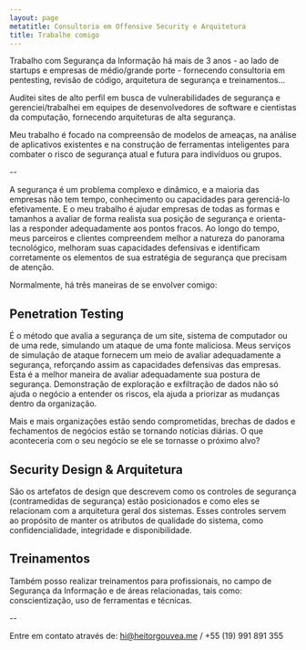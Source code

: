```yaml
---
layout: page
metatitle: Consultoria em Offensive Security e Arquitetura
title: Trabalhe comigo
---
```


Trabalho com Segurança da Informação há mais de 3 anos - ao lado de startups e empresas de médio/grande porte - fornecendo consultoria em pentesting, revisão de código, arquitetura de segurança e treinamentos...

Auditei sites de alto perfil em busca de vulnerabilidades de segurança e gerenciei/trabalhei em equipes de desenvolvedores de software e cientistas da computação, fornecendo arquiteturas de alta segurança.

Meu trabalho é focado na compreensão de modelos de ameaças, na análise de aplicativos existentes e na construção de ferramentas inteligentes para combater o risco de segurança atual e futura para indivíduos ou grupos.

--

A segurança é um problema complexo e dinâmico, e a maioria das empresas não tem tempo, conhecimento ou capacidades para gerenciá-lo efetivamente. E o meu trabalho é ajudar empresas de todas as formas e tamanhos a avaliar de forma realista sua posição de segurança e orienta-las a responder adequadamente aos pontos fracos. Ao longo do tempo, meus parceiros e clientes compreendem melhor a natureza do panorama tecnológico, melhoram suas capacidades defensivas e identificam corretamente os elementos de sua estratégia de segurança que precisam de atenção.

Normalmente, há três maneiras de se envolver comigo:

## Penetration Testing

É o método que avalia a segurança de um site, sistema de computador ou de uma rede, simulando um ataque de uma fonte maliciosa. Meus serviços de simulação de ataque fornecem um meio de avaliar adequadamente a segurança, reforçando assim as capacidades defensivas das empresas. Esta é a melhor maneira de avaliar adequadamente sua postura de segurança. Demonstração de exploração e exfiltração de dados não só ajuda o negócio a entender os riscos, ela ajuda a priorizar as mudanças dentro da organização.

Mais e mais organizações estão sendo comprometidas, brechas de dados e fechamentos de negócios estão se tornando notícias diárias. O que aconteceria com o seu negócio se ele se tornasse o próximo alvo?

## Security Design & Arquitetura

São os artefatos de design que descrevem como os controles de segurança (contramedidas de segurança) estão posicionados e como eles se relacionam com a arquitetura geral dos sistemas. Esses controles servem ao propósito de manter os atributos de qualidade do sistema, como confidencialidade, integridade e disponibilidade.

## Treinamentos

Também posso realizar treinamentos para profissionais, no campo de Segurança da Informação e de áreas relacionadas, tais como: conscientização, uso de ferramentas e técnicas.

--

Entre em contato através de: <hi@heitorgouvea.me> / +55 (19) 991 891 355
